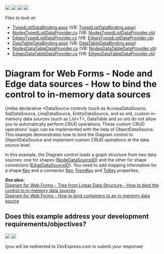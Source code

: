 <!-- default badges list -->
![](https://img.shields.io/endpoint?url=https://codecentral.devexpress.com/api/v1/VersionRange/229963825/19.2.5%2B)
[![](https://img.shields.io/badge/Open_in_DevExpress_Support_Center-FF7200?style=flat-square&logo=DevExpress&logoColor=white)](https://supportcenter.devexpress.com/ticket/details/T848274)
[![](https://img.shields.io/badge/📖_How_to_use_DevExpress_Examples-e9f6fc?style=flat-square)](https://docs.devexpress.com/GeneralInformation/403183)
[![](https://img.shields.io/badge/💬_Leave_Feedback-feecdd?style=flat-square)](#does-this-example-address-your-development-requirementsobjectives)
<!-- default badges end -->
<!-- default file list -->
*Files to look at*:

* [TypedListDataBinding.aspx](./CS/DiagramTwoDataSources/TypedListDataBinding.aspx) (VB: [TypedListDataBinding.aspx](./VB/DiagramTwoDataSources/TypedListDataBinding.aspx))
* [NodesTypedListDataProvider.cs](./CS/DiagramTwoDataSources/NodesTypedListDataProvider.cs) (VB: [NodesTypedListDataProvider.vb](./VB/DiagramTwoDataSources/NodesTypedListDataProvider.vb))
* [EdgesTypedListDataProvider.cs](./CS/DiagramTwoDataSources/EdgesTypedListDataProvider.cs) (VB: [EdgesTypedListDataProvider.vb](./VB/DiagramTwoDataSources/EdgesTypedListDataProvider.vb))
* [DataTableDataBinding.aspx](./CS/DiagramTwoDataSources/DataTableDataBinding.aspx) (VB: [DataTableDataBinding.aspx](./VB/DiagramTwoDataSources/DataTableDataBinding.aspx))
* [NodesDataTableDataProvider.cs](./CS/DiagramTwoDataSources/NodesDataTableDataProvider.cs) (VB: [NodesDataTableDataProvider.vb](./VB/DiagramTwoDataSources/NodesDataTableDataProvider.vb))
* [EdgesDataTableDataProvider.cs](./CS/DiagramTwoDataSources/EdgesDataTableDataProvider.cs) (VB: [EdgesDataTableDataProvider.vb](./VB/DiagramTwoDataSources/EdgesDataTableDataProvider.vb))
<!-- default file list end -->

# Diagram for Web Forms - Node and Edge data sources - How to bind the control to in-memory data sources

Unlike declarative *DataSource controls (such as AccessDataSource, SqlDataSource, LinqDataSource, EntityDataSource, and so on), custom in-memory data sources (such as List\<T>, DataTable and so on) do not allow you to automatically perform CRUD operations. These custom CRUD operations' logic can be implemented with the help of ObjectDataSource. This example demonstrates how to bind the Diagram control to ObjectDataSource and implement custom CRUD operations at the data source level. 

In this example, the Diagram control loads a graph structure from two data sources: one for shapes ([NodeDataSourceID](https://docs.devexpress.com/AspNet/DevExpress.Web.ASPxDiagram.ASPxDiagram.NodeDataSourceID)) and the other for shape connectors ([EdgeDataSourceID](https://docs.devexpress.com/AspNet/DevExpress.Web.ASPxDiagram.ASPxDiagram.EdgeDataSourceID)). You need to add mapping information for a shape [Key](https://docs.devexpress.com/AspNet/DevExpress.Web.ASPxDiagram.DiagramMappingInfo.Key) and a connector [Key](https://docs.devexpress.com/AspNet/DevExpress.Web.ASPxDiagram.DiagramMappingInfo.Key), [FromKey](https://docs.devexpress.com/AspNet/DevExpress.Web.ASPxDiagram.DiagramEdgeMappingInfo.FromKey) and [ToKey](https://docs.devexpress.com/AspNet/DevExpress.Web.ASPxDiagram.DiagramEdgeMappingInfo.ToKey) properties.

***See also:***  
[Diagram for Web Forms - Tree from Linear Data Structure - How to bind the control to in-memory data sources](https://github.com/DevExpress-Examples/diagram-for-web-forms-linear-data-structure-how-to-bind-the-control-to-in-memory-data-sources)  
[Diagram for Web Forms - How to bind containers to an in-memory data source](https://github.com/DevExpress-Examples/diagram-for-web-forms-how-to-bind-containers-to-an-in-memory-data-source)
<!-- feedback -->
## Does this example address your development requirements/objectives?

[<img src="https://www.devexpress.com/support/examples/i/yes-button.svg"/>](https://www.devexpress.com/support/examples/survey.xml?utm_source=github&utm_campaign=diagram-for-web-forms-node-and-edge-data-sources-how-to-bind-the-control-to-in-memory-data-sources&~~~was_helpful=yes) [<img src="https://www.devexpress.com/support/examples/i/no-button.svg"/>](https://www.devexpress.com/support/examples/survey.xml?utm_source=github&utm_campaign=diagram-for-web-forms-node-and-edge-data-sources-how-to-bind-the-control-to-in-memory-data-sources&~~~was_helpful=no)

(you will be redirected to DevExpress.com to submit your response)
<!-- feedback end -->
